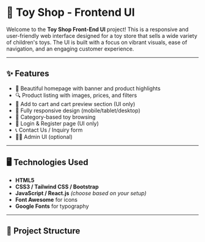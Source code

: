 # 🎠 Toy Shop - Frontend UI

Welcome to the **Toy Shop Front-End UI** project! This is a responsive and user-friendly web interface designed for a toy store that sells a wide variety of children's toys. The UI is built with a focus on vibrant visuals, ease of navigation, and an engaging customer experience.

---

## ✨ Features

- 🧸 Beautiful homepage with banner and product highlights
- 🔍 Product listing with images, prices, and filters
- 🛒 Add to cart and cart preview section (UI only)
- 📱 Fully responsive design (mobile/tablet/desktop)
- 📂 Category-based toy browsing
- 🔐 Login & Register page (UI only)
- 📞 Contact Us / Inquiry form
- 🧑‍💼 Admin UI (optional)

---

## 🖥️ Technologies Used

- **HTML5**
- **CSS3 / Tailwind CSS / Bootstrap**
- **JavaScript / React.js** *(choose based on your setup)*
- **Font Awesome** for icons
- **Google Fonts** for typography

---

## 📂 Project Structure

